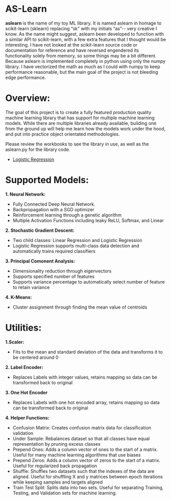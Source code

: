 # AS-Learn
**aslearn** is the name of my toy ML library.  It is named aslearn in homage to scikit-learn (sklearn) replacing “sk” with my initials “as”-- very creative I know. As the name might suggest, aslearn been developed to function with a similar API to scikit-learn, with a few extra features that I thought would be interesting.  I have not looked at the scikit-learn source code or documentation for reference and have reversed engendered its functionality solely from memory, so some things may be a bit different.  Because aslearn is implemented completely in python using only the numpy library.  I have vectorized the math as much as I could with numpy to keep performance reasonable, but the main goal of the project is not bleeding edge performance.

# Overview:
The goal of this project is to create a fully featured production quality machine learning library that has support for multiple machine learning models.
While there are multiple libraries already available, building one from the ground up will help me learn how the models work under the hood, and put into practice object orientated methodologies.

Please review the workbooks to see the library in use, as well as the aslearn.py for the library code.
 - <a href = 'https://github.com/AndrewStaus/ML-aslearn/blob/main/MNIST%20Logistic.ipynb'> Logistic Regression</a>

# Supported Models:

**1. Neural Network:**
  - Fully Connected Deep Neural Network.
  - Backpropagation with a SGD optimizer
  - Reinforcement learning through a genetic algorithm
  - Multiple Activation Functions including leaky ReLU, Softmax, and Linear

**2. Stochastic Gradient Descent:**
  - Two child classes: Linear Regression and Logistic Regression
  - Logistic Regression supports multi-class data detection and automatically trains required classifiers

**3. Principal Comonent Analysis:**
  - Dimensionality reduction through eigenvectors
  - Supports specified number of features
  - Supports variance percentage to automatically select number of feature to retain variance

**4. K-Means:**
  -  Cluster assignment through finding the mean value of centroids

# Utilities:
  **1.Scaler:**
  - Fits to the mean and standard deviation of the data and transforms it to be centered around 0
  
  **2. Label Encoder:**
  - Replaces Labels with integer values, retains mapping so data can be transformed back to original
  
  **3. One Hot Encoder**
  - Replaces Labels with one hot encoded array, retains mapping so data can be transformed back to original
  
  **4. Helper Functions:**
  - Confusion Matrix: Creates confusion matrix data for classification validation
  - Under Sample: Rebalances dataset so that all classes have equal representation by pruning excess classes
  - Prepend Ones: Adds a column vector of ones to the start of a matrix.  Useful for many machine learning algorithms that use biases
  - Prepend Zeros: Adds a column vector of zeros to the start of a matrix.  Useful for regularized back propagation
  - Shuffle:  Shuffles two datasets such that the indexes of the data are aligned.  Useful for shuffling X and y matrices between epoch iterations while keeping samples and targets aligned
  - Train Test Split:  Splits data into two sets.  Useful for separating Training, Testing, and Validation sets for machine learning.
